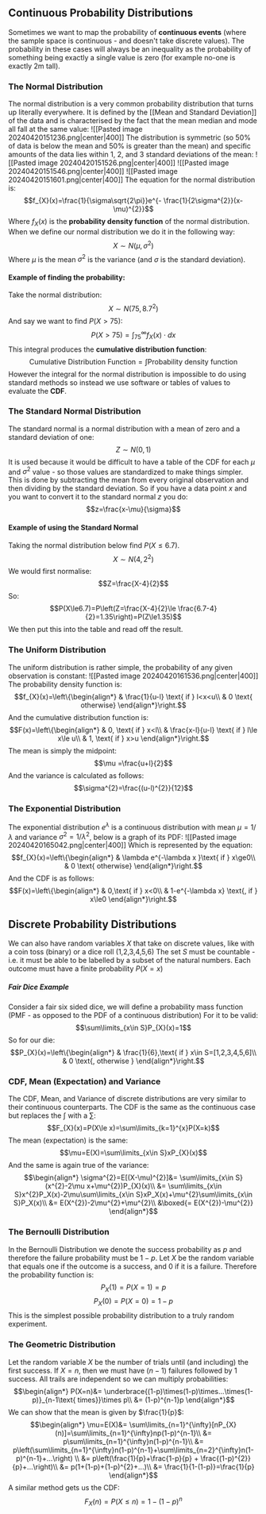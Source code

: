 ## Continuous Probability Distributions
Sometimes we want to map the probability of **continuous events** (where the sample space is continuous - and doesn't take discrete values).
The probability in these cases will always be an inequality as the probability of something being exactly a single value is zero (for example no-one is exactly 2m tall).
### The Normal Distribution
The normal distribution is a very common probability distribution that turns up literally everywhere. It is defined by the [[Mean and Standard Deviation]] of the data and is characterised by the fact that the mean median and mode all fall at the same value:
![[Pasted image 20240420151236.png|center|400]]
The distribution is symmetric (so 50% of data is below the mean and 50% is greater than the mean) and specific amounts of the data lies within 1, 2, and 3 standard deviations of the mean:
![[Pasted image 20240420151526.png|center|400]]
![[Pasted image 20240420151546.png|center|400]]
![[Pasted image 20240420151601.png|center|400]]
The equation for the normal distribution is:
$$f_{X}(x)=\frac{1}{\sigma\sqrt{2\pi}}e^{- \frac{1}{2\sigma^{2}}(x-\mu)^{2}}$$
Where $f_X(x)$ is the **probability density function** of the normal distribution.
\
When we define our normal distribution we do it in the following way:
$$X\sim N(\mu,\sigma^{2})$$
Where $\mu$ is the mean $\sigma^{2}$ is the variance (and $\sigma$ is the standard deviation).
#### Example of finding the probability:
Take the normal distribution:
$$X\sim N(75,8.7^{2})$$
And say we want to find $P(X>75)$:
$$P(X>75)=\int^{\infty}_{75}f_{X}(x)\cdot dx$$
This integral produces the **cumulative distribution function**:
$$\text {Cumulative Distribution Function}=\int\text{Probability density function}$$
However the integral for the normal distribution is impossible to do using standard methods so instead we use software or tables of values to evaluate the **CDF**.
### The Standard Normal Distribution
The standard normal is a normal distribution with a mean of zero and a standard deviation of one:
$$Z\sim N(0,1)$$
It is used because it would be difficult to have a table of the CDF for each $\mu$ and $\sigma^{2}$ value - so those values are standardized to make things simpler.
This is done by subtracting the mean from every original observation and then dividing by the standard deviation.
So if you have a data point $x$ and you want to convert it to the standard normal $z$ you do:
$$z=\frac{x-\mu}{\sigma}$$
#### Example of using the Standard Normal
Taking the normal distribution below find $P(X\le 6.7)$.
$$X\sim N(4,2^{2})$$
We would first normalise:
$$Z=\frac{X-4}{2}$$
So:
$$P(X\le6.7)=P\left(Z=\frac{X-4}{2}\le \frac{6.7-4}{2}=1.35\right)=P(Z\le1.35)$$
We then put this into the table and read off the result.

### The Uniform Distribution
The uniform distribution is rather simple, the probability of any given observation is constant:
![[Pasted image 20240420161536.png|center|400]]
The probability density function is:
$$f_{X}(x)=\left\{\begin{align*}
& \frac{1}{u-l} \text{ if } l<x<u\\
& 0 \text{ otherwise}
\end{align*}\right.$$
And the cumulative distribution function is:
$$F(x)=\left\{\begin{align*}
& 0, \text{ if } x<l\\
& \frac{x-l}{u-l} \text{ if } l\le x\le u\\
& 1, \text{ if } x>u 
\end{align*}\right.$$
The mean is simply the midpoint:
$$\mu =\frac{u+l}{2}$$
And the variance is calculated as follows:
$$\sigma^{2}=\frac{(u-l)^{2}}{12}$$
### The Exponential Distribution
The exponential distribution $e^\lambda$ is a continuous distribution with mean $\mu=1/\lambda$ and variance $\sigma^{2}=1/\lambda^{2}$, below is a graph of its PDF:
![[Pasted image 20240420165042.png|center|400]]
Which is represented by the equation:
$$f_{X}(x)=\left\{\begin{align*}
& \lambda e^{-\lambda x }\text{ if } x\ge0\\
& 0 \text{ otherwise}
\end{align*}\right.$$
And the CDF is as follows:
$$F(x)=\left\{\begin{align*}
& 0,\text{ if } x<0\\
& 1-e^{-\lambda x} \text{, if } x\le0
\end{align*}\right.$$
## Discrete Probability Distributions
We can also have random variables $X$ that take on discrete values, like with a coin toss (binary) or a dice roll (1,2,3,4,5,6)
The set $S$ must be countable - i.e. it must be able to be labelled by a subset of the natural numbers.
Each outcome must have a finite probability $P(X=x)$
##### Fair Dice Example
Consider a fair six sided dice, we will define a probability mass function (PMF - as opposed to the PDF of a continuous distribution)
For it to be valid:
$$\sum\limits_{x\in S}P_{X}(x)=1$$
So for our die:
$$P_{X}(x)=\left\{\begin{align*}
& \frac{1}{6},\text{ if } x\in S=[1,2,3,4,5,6]\\
& 0 \text{, otherwise }
\end{align*}\right.$$
### CDF, Mean (Expectation) and Variance
The CDF, Mean, and Variance of discrete distributions are very similar to their continuous counterparts.
The CDF is the same as the continuous case but replaces the $\int$ with a $\sum$:
$$F_{X}(x)=P(X\le x)=\sum\limits_{k=1}^{x}P(X=k)$$
The mean (expectation) is the same:
$$\mu=E(X)=\sum\limits_{x\in S}xP_{X}(x)$$
And the same is again true of the variance:
$$\begin{align*}
\sigma^{2}=E[(X-\mu)^{2}]&= \sum\limits_{x\in S}(x^{2}-2\mu x+\mu^{2})P_{X}(x)\\
&= \sum\limits_{x\in S}x^{2}P_X(x)-2\mu\sum\limits_{x\in S}xP_X(x)+\mu^{2}\sum\limits_{x\in S}P_X(x)\\
&= E(X^{2})-2\mu^{2}+\mu^{2}\\
&\boxed{= E(X^{2})-\mu^{2}}
\end{align*}$$
### The Bernoulli Distribution
In the Bernoulli Distribution we denote the success probability as $p$ and therefore the failure probability must be $1-p$.
Let $X$ be the random variable that equals one if the outcome is a success, and 0 if it is a failure.
Therefore the probability function is:
$$P_{X}(1)=P(X=1)=p$$
$$P_{X}(0)=P(X=0)=1-p$$
This is the simplest possible probability distribution to a truly random experiment.
### The Geometric Distribution
Let the random variable $X$ be the number of trials until (and including) the first success.
If $X=n$, then we must have $(n-1)$ failures followed by 1 success.
All trails are independent so we can multiply probabilities:
$$\begin{align*}
P(X=n)&= \underbrace{(1-p)\times(1-p)\times...\times(1-p)}_{n-1\text{ times}}\times p\\
&= (1-p)^{n-1}p
\end{align*}$$
We can show that the mean is given by $\frac{1}{p}$:
$$\begin{align*}
\mu=E(X)&= \sum\limits_{n=1}^{\infty}[nP_{X}(n)]=\sum\limits_{n=1}^{\infty}np(1-p)^{n-1}\\
&= p\sum\limits_{n=1}^{\infty}n(1-p)^{n-1}\\
&= p\left(\sum\limits_{n=1}^{\infty}n(1-p)^{n-1}+\sum\limits_{n=2}^{\infty}n(1-p)^{n-1}+...\right) \\
&= p\left(\frac{1}{p}+\frac{1-p}{p} + \frac{(1-p)^{2}}{p}+...\right)\\
&= p(1+(1-p)+(1-p)^{2}+...)\\
&= \frac{1}{1-(1-p)}=\frac{1}{p}
\end{align*}$$
A similar method gets us the CDF:
$$F_{X}(n)=P(X\le n)=1-(1-p)^{n}$$


